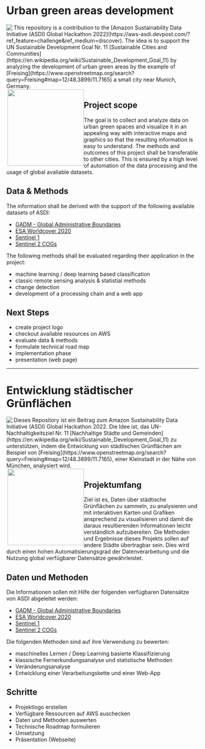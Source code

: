 # Urban green areas development
<img align="left" style="float: left;" src="https://upload.wikimedia.org/wikipedia/commons/thumb/8/81/Sustainable_Development_Goal_11.png/200px-Sustainable_Development_Goal_11.png" />
This repository is a contribution to the [Amazon Sustainability Data Initiative (ASDI) Global Hackathon 2022](https://aws-asdi.devpost.com/?ref_feature=challenge&ref_medium=discover). 
The idea is to support the UN Sustainable Development Goal Nr. 11 [Sustainable Cities and Communities](https://en.wikipedia.org/wiki/Sustainable_Development_Goal_11) by analyzing the development of urban green areas by the example of [Freising](https://www.openstreetmap.org/search?query=Freising#map=12/48.3899/11.7165) a small city near Munich, Germany.
<br clear="left" />

<img align="right" width=200 style="float: left;" src="https://github.com/sommergis/asdi-urban-green-areas/blob/main/Urban_green_areas_logo.png" />

## Project scope
The goal is to collect and analyze data on urban green spaces and visualize it in an appealing way with interactive maps and graphics so that the resulting information is easy to understand.
The methods and outcomes of this project shall be transferable to other cities. This is ensured by a high level of automation of the data processing and the usage of global avaliable datasets.
<br clear="right" />

## Data & Methods 
The information shall be derived with the support of the following available datasets of ASDI:
- [GADM - Global Administrative Boundaries](https://gadm.org/data.html)
- [ESA Worldcover 2020](https://registry.opendata.aws/esa-worldcover/)
- [Sentinel 1](https://registry.opendata.aws/sentinel-1/)
- [Sentinel 2 COGs](https://registry.opendata.aws/sentinel-2-l2a-cogs/)

The following methods shall be evaluated regarding their application in the project:
- machine learning / deep learning based classification
- classic remote sensing analysis & statistial methods
- change detection
- development of a processing chain and a web app

## Next Steps
- create project logo
- checkout available resources on AWS
- evaluate data & methods
- formulate technical road map
- implementation phase
- presentation (web page)

<hr />

# Entwicklung städtischer Grünflächen
<img align="left" style="float: left;" src="https://upload.wikimedia.org/wikipedia/commons/thumb/8/81/Sustainable_Development_Goal_11.png/200px-Sustainable_Development_Goal_11.png" />
Dieses Repository ist ein Beitrag zum Amazon Sustainability Data Initiative (ASDI) Global Hackathon 2022.
Die Idee ist, das UN-Nachhaltigkeitsziel Nr. 11 [Nachhaltige Städte und Gemeinden](https://en.wikipedia.org/wiki/Sustainable_Development_Goal_11) zu unterstützen, indem die Entwicklung von städtischen Grünflächen am Beispiel von [Freising](https://www.openstreetmap.org/search?query=Freising#map=12/48.3899/11.7165), einer Kleinstadt in der Nähe von München, analysiert wird.
<br clear="left" />

<img align="right" width=200 style="float: left;" src="https://github.com/sommergis/asdi-urban-green-areas/blob/main/Urban_green_areas_logo.png" />

## Projektumfang
Ziel ist es, Daten über städtische Grünflächen zu sammeln, zu analysieren und mit interaktiven Karten und Grafiken ansprechend zu visualisieren und damit die daraus resultierenden Informationen leicht verständlich aufzubereiten. Die Methoden und Ergebnisse dieses Projekts sollen auf andere Städte übertragbar sein. Dies wird durch einen hohen Automatisierungsgrad der Datenverarbeitung und die Nutzung global verfügbarer Datensätze gewährleistet.
<br clear="right" />

## Daten und Methoden
Die Informationen sollen mit Hilfe der folgenden verfügbaren Datensätze von ASDI abgeleitet werden:
- [GADM - Global Administrative Boundaries](https://gadm.org/data.html)
- [ESA Worldcover 2020](https://registry.opendata.aws/esa-worldcover/)
- [Sentinel 1](https://registry.opendata.aws/sentinel-1/)
- [Sentinel 2 COGs](https://registry.opendata.aws/sentinel-2-l2a-cogs/)

Die folgenden Methoden sind auf ihre Verwendung zu bewerten:
- maschinelles Lernen / Deep Learning basierte Klassifizierung
- klassische Fernerkundungsanalyse und statistische Methoden
- Veränderungsanalyse
- Entwicklung einer Verarbeitungskette und einer Web-App

## Schritte
- Projektlogo erstellen
- Verfügbare Ressourcen auf AWS auschecken
- Daten und Methoden auswerten
- Technische Roadmap formulieren
- Umsetzung
- Präsentation (Webseite)
